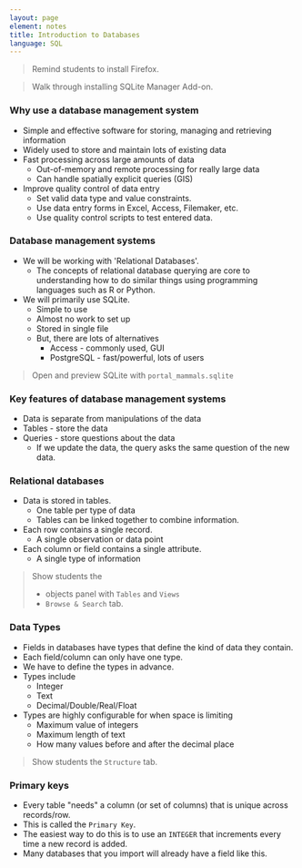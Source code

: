 ```yaml
---
layout: page
element: notes
title: Introduction to Databases
language: SQL
---
```


> Remind students to install Firefox.

> Walk through installing SQLite Manager Add-on.

### Why use a database management system

* Simple and effective software for storing, managing and retrieving information
* Widely used to store and maintain lots of existing data
* Fast processing across large amounts of data
    * Out-of-memory and remote processing for really large data
    * Can handle spatially explicit queries (GIS)
* Improve quality control of data entry
    * Set valid data type and value constraints.
    * Use data entry forms in  Excel, Access, Filemaker, etc.
    * Use quality control scripts to test entered data.

### Database management systems

* We will be working with 'Relational Databases'.
    * The concepts of relational database querying are core to understanding 
      how to do similar things using programming languages such as R or Python.
* We will primarily use SQLite.
    * Simple to use 
    * Almost no work to set up
    * Stored in single file
    * But, there are lots of alternatives
	  * Access - commonly used, GUI
	  * PostgreSQL - fast/powerful, lots of users

> Open and preview SQLite with `portal_mammals.sqlite`

### Key features of database management systems

* Data is separate from manipulations of the data
* Tables - store the data
* Queries - store questions about the data
    * If we update the data, the query asks the same question of the new data.

### Relational databases

* Data is stored in tables.
    * One table per type of data
    * Tables can be linked together to combine information.
* Each row contains a single record.
    * A single observation or data point
* Each column or field contains a single attribute.
    * A single type of information

> Show students the
>
> * objects panel with `Tables` and `Views` 
> * `Browse & Search` tab.

### Data Types

* Fields in databases have types that define the kind of data they contain.
* Each field/column can only have one type.
* We have to define the types in advance.
* Types include
    * Integer
    * Text
    * Decimal/Double/Real/Float
* Types are highly configurable for when space is limiting
    * Maximum value of integers
    * Maximum length of text
    * How many values before and after the decimal place

> Show students the `Structure` tab.

### Primary keys

* Every table "needs" a column (or set of columns) that is unique across
  records/row.
* This is called the `Primary Key`.
* The easiest way to do this is to use an `INTEGER` that increments every time a
  new record is added.
* Many databases that you import will already have a field like this.
